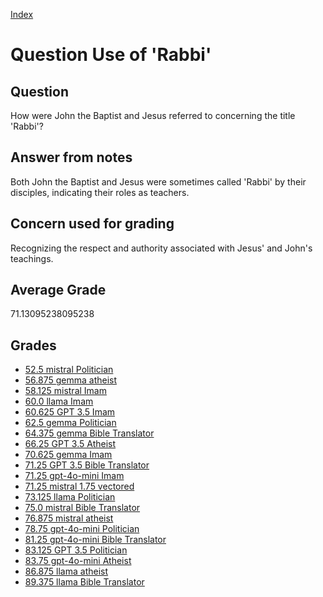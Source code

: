 
[Index](../../index.md)
# Question Use of 'Rabbi'
## Question
How were John the Baptist and Jesus referred to concerning the title 'Rabbi'?

## Answer from notes
Both John the Baptist and Jesus were sometimes called 'Rabbi' by their disciples, indicating their roles as teachers.

## Concern used for grading
Recognizing the respect and authority associated with Jesus' and John's teachings.

## Average Grade
71.13095238095238

## Grades
 * [52.5 mistral Politician](../answers/mistral_Politician/Use_of__Rabbi_.md)
 * [56.875 gemma atheist](../answers/gemma_atheist/Use_of__Rabbi_.md)
 * [58.125 mistral Imam](../answers/mistral_Imam/Use_of__Rabbi_.md)
 * [60.0 llama Imam](../answers/llama_Imam/Use_of__Rabbi_.md)
 * [60.625 GPT 3.5 Imam](../answers/GPT_3.5_Imam/Use_of__Rabbi_.md)
 * [62.5 gemma Politician](../answers/gemma_Politician/Use_of__Rabbi_.md)
 * [64.375 gemma Bible Translator](../answers/gemma_Bible_Translator/Use_of__Rabbi_.md)
 * [66.25 GPT 3.5 Atheist](../answers/GPT_3.5_Atheist/Use_of__Rabbi_.md)
 * [70.625 gemma Imam](../answers/gemma_Imam/Use_of__Rabbi_.md)
 * [71.25 GPT 3.5 Bible Translator](../answers/GPT_3.5_Bible_Translator/Use_of__Rabbi_.md)
 * [71.25 gpt-4o-mini Imam](../answers/gpt-4o-mini_Imam/Use_of__Rabbi_.md)
 * [71.25 mistral 1.75 vectored](../answers/mistral_1.75_vectored/Use_of__Rabbi_.md)
 * [73.125 llama Politician](../answers/llama_Politician/Use_of__Rabbi_.md)
 * [75.0 mistral Bible Translator](../answers/mistral_Bible_Translator/Use_of__Rabbi_.md)
 * [76.875 mistral atheist](../answers/mistral_atheist/Use_of__Rabbi_.md)
 * [78.75 gpt-4o-mini Politician](../answers/gpt-4o-mini_Politician/Use_of__Rabbi_.md)
 * [81.25 gpt-4o-mini Bible Translator](../answers/gpt-4o-mini_Bible_Translator/Use_of__Rabbi_.md)
 * [83.125 GPT 3.5 Politician](../answers/GPT_3.5_Politician/Use_of__Rabbi_.md)
 * [83.75 gpt-4o-mini Atheist](../answers/gpt-4o-mini_Atheist/Use_of__Rabbi_.md)
 * [86.875 llama atheist](../answers/llama_atheist/Use_of__Rabbi_.md)
 * [89.375 llama Bible Translator](../answers/llama_Bible_Translator/Use_of__Rabbi_.md)
